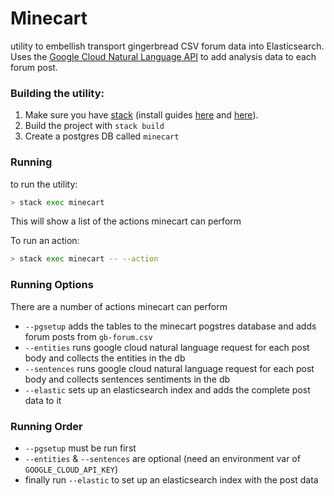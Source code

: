 # Minecart

utility to embellish transport gingerbread CSV forum data into Elasticsearch. Uses the [Google Cloud Natural Language API](https://cloud.google.com/natural-language/) to add analysis data to each forum post.

### Building the utility:

1. Make sure you have [stack](https://docs.haskellstack.org/en/stable/README/) (install guides [here](https://www.youtube.com/watch?v=sRonIB8ZStw) and [here](https://docs.haskellstack.org/en/stable/README/)).
2. Build the project with `stack build`
3. Create a postgres DB called `minecart`

### Running

to run the utility:

```sh
> stack exec minecart
```

This will show a list of the actions minecart can perform

To run an action:

```sh
> stack exec minecart -- --action
```

### Running Options

There are a number of actions minecart can perform

+ `--pgsetup` adds the tables to the minecart pogstres database and adds forum posts from `gb-forum.csv`
+ `--entities` runs google cloud natural language request for each post body and collects the entities in the db
+ `--sentences` runs google cloud natural language request for each post body and collects sentences sentiments in the db
+ `--elastic` sets up an elasticsearch index and adds the complete post data to it

### Running Order

+ `--pgsetup` must be run first  
+ `--entities` & `--sentences` are optional (need an environment var of `GOOGLE_CLOUD_API_KEY`)
+ finally run `--elastic` to set up an elasticsearch index with the post data
